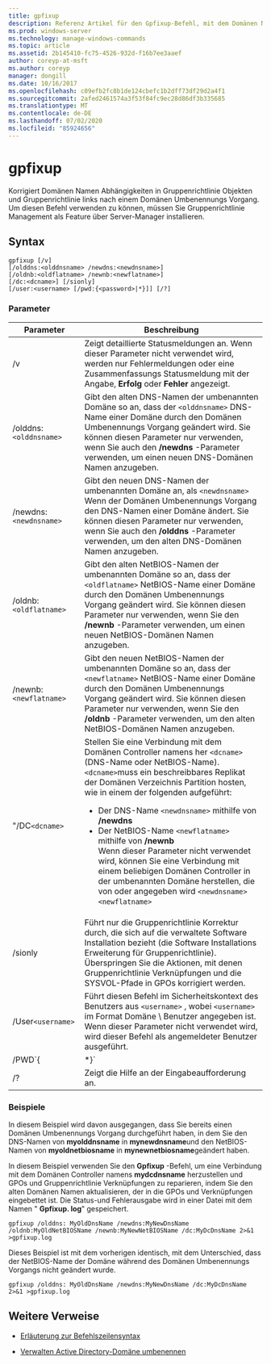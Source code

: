 ```yaml
---
title: gpfixup
description: Referenz Artikel für den Gpfixup-Befehl, mit dem Domänen Namen Abhängigkeiten in Gruppenrichtlinie Objekten und Gruppenrichtlinie links nach einem Domänen Umbenennungs Vorgang korrigiert werden.
ms.prod: windows-server
ms.technology: manage-windows-commands
ms.topic: article
ms.assetid: 2b145410-fc75-4526-932d-f16b7ee3aaef
author: coreyp-at-msft
ms.author: coreyp
manager: dongill
ms.date: 10/16/2017
ms.openlocfilehash: c09efb2fc8b1de124cbefc1b2dff73df29d2a4f1
ms.sourcegitcommit: 2afed2461574a3f53f84fc9ec28d86df3b335685
ms.translationtype: MT
ms.contentlocale: de-DE
ms.lasthandoff: 07/02/2020
ms.locfileid: "85924656"
---
```

# <a name="gpfixup"></a>gpfixup

Korrigiert Domänen Namen Abhängigkeiten in Gruppenrichtlinie Objekten und Gruppenrichtlinie links nach einem Domänen Umbenennungs Vorgang. Um diesen Befehl verwenden zu können, müssen Sie Gruppenrichtlinie Management als Feature über Server-Manager installieren.

## <a name="syntax"></a>Syntax

```
gpfixup [/v]
[/olddns:<olddnsname> /newdns:<newdnsname>]
[/oldnb:<oldflatname> /newnb:<newflatname>]
[/dc:<dcname>] [/sionly]
[/user:<username> [/pwd:{<password>|*}]] [/?]
```

### <a name="parameters"></a>Parameter

| Parameter | Beschreibung |
| --------- |------------ |
| /v | Zeigt detaillierte Statusmeldungen an. Wenn dieser Parameter nicht verwendet wird, werden nur Fehlermeldungen oder eine Zusammenfassungs Statusmeldung mit der Angabe, **Erfolg** oder **Fehler** angezeigt. |
| /olddns:`<olddnsname>` | Gibt den alten DNS-Namen der umbenannten Domäne so an, dass der `<olddnsname>` DNS-Name einer Domäne durch den Domänen Umbenennungs Vorgang geändert wird. Sie können diesen Parameter nur verwenden, wenn Sie auch den **/newdns** -Parameter verwenden, um einen neuen DNS-Domänen Namen anzugeben. |
| /newdns:`<newdnsname>` | Gibt den neuen DNS-Namen der umbenannten Domäne an, als `<newdnsname>` Wenn der Domänen Umbenennungs Vorgang den DNS-Namen einer Domäne ändert. Sie können diesen Parameter nur verwenden, wenn Sie auch den **/olddns** -Parameter verwenden, um den alten DNS-Domänen Namen anzugeben. |
| /oldnb:`<oldflatname>` | Gibt den alten NetBIOS-Namen der umbenannten Domäne so an, dass der `<oldflatname>` NetBIOS-Name einer Domäne durch den Domänen Umbenennungs Vorgang geändert wird. Sie können diesen Parameter nur verwenden, wenn Sie den **/newnb** -Parameter verwenden, um einen neuen NetBIOS-Domänen Namen anzugeben. |
| /newnb:`<newflatname>` | Gibt den neuen NetBIOS-Namen der umbenannten Domäne so an, dass der `<newflatname>` NetBIOS-Name einer Domäne durch den Domänen Umbenennungs Vorgang geändert wird. Sie können diesen Parameter nur verwenden, wenn Sie den **/oldnb** -Parameter verwenden, um den alten NetBIOS-Domänen Namen anzugeben. |
| "/DC`<dcname>` | Stellen Sie eine Verbindung mit dem Domänen Controller namens her `<dcname>` (DNS-Name oder NetBIOS-Name). `<dcname>`muss ein beschreibbares Replikat der Domänen Verzeichnis Partition hosten, wie in einem der folgenden aufgeführt:<ul><li>Der DNS-Name `<newdnsname>` mithilfe von **/newdns**</li><li>Der NetBIOS-Name `<newflatname>` mithilfe von **/newnb**</br>Wenn dieser Parameter nicht verwendet wird, können Sie eine Verbindung mit einem beliebigen Domänen Controller in der umbenannten Domäne herstellen, die von oder angegeben wird `<newdnsname>` `<newflatname>`</li></ul> |
| /sionly | Führt nur die Gruppenrichtlinie Korrektur durch, die sich auf die verwaltete Software Installation bezieht (die Software Installations Erweiterung für Gruppenrichtlinie). Überspringen Sie die Aktionen, mit denen Gruppenrichtlinie Verknüpfungen und die SYSVOL-Pfade in GPOs korrigiert werden. |
| /User`<username>` |Führt diesen Befehl im Sicherheitskontext des Benutzers aus `<username>` , wobei `<username>` im Format Domäne \ Benutzer angegeben ist. Wenn dieser Parameter nicht verwendet wird, wird dieser Befehl als angemeldeter Benutzer ausgeführt. |
| /PWD`{<password> | *}` | Gibt das Kennwort für den Benutzer an. |
| /? | Zeigt die Hilfe an der Eingabeaufforderung an. |

### <a name="examples"></a>Beispiele

In diesem Beispiel wird davon ausgegangen, dass Sie bereits einen Domänen Umbenennungs Vorgang durchgeführt haben, in dem Sie den DNS-Namen von **myolddnsname** in **mynewdnsname**und den NetBIOS-Namen von **myoldnetbiosname** in **mynewnetbiosname**geändert haben.

In diesem Beispiel verwenden Sie den **Gpfixup** -Befehl, um eine Verbindung mit dem Domänen Controller namens **mydcdnsname** herzustellen und GPOs und Gruppenrichtlinie Verknüpfungen zu reparieren, indem Sie den alten Domänen Namen aktualisieren, der in die GPOs und Verknüpfungen eingebettet ist. Die Status-und Fehlerausgabe wird in einer Datei mit dem Namen " **Gpfixup. log**" gespeichert.

```
gpfixup /olddns: MyOldDnsName /newdns:MyNewDnsName /oldnb:MyOldNetBIOSName /newnb:MyNewNetBIOSName /dc:MyDcDnsName 2>&1 >gpfixup.log
```

Dieses Beispiel ist mit dem vorherigen identisch, mit dem Unterschied, dass der NetBIOS-Name der Domäne während des Domänen Umbenennungs Vorgangs nicht geändert wurde.

```
gpfixup /olddns: MyOldDnsName /newdns:MyNewDnsName /dc:MyDcDnsName 2>&1 >gpfixup.log
```

## <a name="additional-references"></a>Weitere Verweise

- [Erläuterung zur Befehlszeilensyntax](command-line-syntax-key.md)

- [Verwalten Active Directory-Domäne umbenennen](https://docs.microsoft.com/previous-versions/windows/it-pro/windows-server-2008-R2-and-2008/cc794869(v=ws.10))
